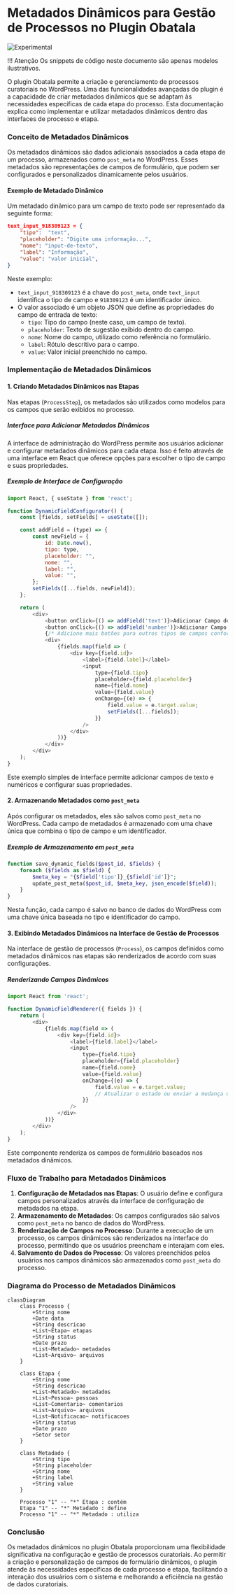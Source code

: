 # Metadados Dinâmicos para Gestão de Processos no Plugin Obatala

<!-- experimental shield -->
![Experimental](https://img.shields.io/badge/Status-Experimental-yellow.svg)

!!! Atenção
    Os snippets de código neste documento são apenas modelos ilustrativos.

O plugin Obatala permite a criação e gerenciamento de processos curatoriais no WordPress. Uma das funcionalidades avançadas do plugin é a capacidade de criar metadados dinâmicos que se adaptam às necessidades específicas de cada etapa do processo. Esta documentação explica como implementar e utilizar metadados dinâmicos dentro das interfaces de processo e etapa.

### Conceito de Metadados Dinâmicos

Os metadados dinâmicos são dados adicionais associados a cada etapa de um processo, armazenados como `post_meta` no WordPress. Esses metadados são representações de campos de formulário, que podem ser configurados e personalizados dinamicamente pelos usuários.

#### Exemplo de Metadado Dinâmico

Um metadado dinâmico para um campo de texto pode ser representado da seguinte forma:

```json
text_input_918309123 = {
    "tipo":  "text",
    "placeholder": "Digite uma informação...",
    "nome": "input-de-texto",
    "label": "Informação",
    "value": "valor inicial",
}
```

Neste exemplo:
- `text_input_918309123` é a chave do `post_meta`, onde `text_input` identifica o tipo de campo e `918309123` é um identificador único.
- O valor associado é um objeto JSON que define as propriedades do campo de entrada de texto:
  - `tipo`: Tipo do campo (neste caso, um campo de texto).
  - `placeholder`: Texto de sugestão exibido dentro do campo.
  - `nome`: Nome do campo, utilizado como referência no formulário.
  - `label`: Rótulo descritivo para o campo.
  - `value`: Valor inicial preenchido no campo.

### Implementação de Metadados Dinâmicos

#### 1. Criando Metadados Dinâmicos nas Etapas

Nas etapas (`ProcessStep`), os metadados são utilizados como modelos para os campos que serão exibidos no processo. 

##### Interface para Adicionar Metadados Dinâmicos

A interface de administração do WordPress permite aos usuários adicionar e configurar metadados dinâmicos para cada etapa. Isso é feito através de uma interface em React que oferece opções para escolher o tipo de campo e suas propriedades.

##### Exemplo de Interface de Configuração

```javascript
import React, { useState } from 'react';

function DynamicFieldConfigurator() {
    const [fields, setFields] = useState([]);

    const addField = (type) => {
        const newField = {
            id: Date.now(),
            tipo: type,
            placeholder: "",
            nome: "",
            label: "",
            value: "",
        };
        setFields([...fields, newField]);
    };

    return (
        <div>
            <button onClick={() => addField('text')}>Adicionar Campo de Texto</button>
            <button onClick={() => addField('number')}>Adicionar Campo Numérico</button>
            {/* Adicione mais botões para outros tipos de campos conforme necessário */}
            <div>
                {fields.map(field => (
                    <div key={field.id}>
                        <label>{field.label}</label>
                        <input 
                            type={field.tipo} 
                            placeholder={field.placeholder} 
                            name={field.nome} 
                            value={field.value} 
                            onChange={(e) => {
                                field.value = e.target.value;
                                setFields([...fields]);
                            }}
                        />
                    </div>
                ))}
            </div>
        </div>
    );
}
```

Este exemplo simples de interface permite adicionar campos de texto e numéricos e configurar suas propriedades.

#### 2. Armazenando Metadados como `post_meta`

Após configurar os metadados, eles são salvos como `post_meta` no WordPress. Cada campo de metadados é armazenado com uma chave única que combina o tipo de campo e um identificador.

##### Exemplo de Armazenamento em `post_meta`

```php
function save_dynamic_fields($post_id, $fields) {
    foreach ($fields as $field) {
        $meta_key = "{$field['tipo']}_{$field['id']}";
        update_post_meta($post_id, $meta_key, json_encode($field));
    }
}
```

Nesta função, cada campo é salvo no banco de dados do WordPress com uma chave única baseada no tipo e identificador do campo.

#### 3. Exibindo Metadados Dinâmicos na Interface de Gestão de Processos

Na interface de gestão de processos (`Process`), os campos definidos como metadados dinâmicos nas etapas são renderizados de acordo com suas configurações. 

##### Renderizando Campos Dinâmicos

```javascript
import React from 'react';

function DynamicFieldRenderer({ fields }) {
    return (
        <div>
            {fields.map(field => (
                <div key={field.id}>
                    <label>{field.label}</label>
                    <input 
                        type={field.tipo} 
                        placeholder={field.placeholder} 
                        name={field.nome} 
                        value={field.value} 
                        onChange={(e) => {
                            field.value = e.target.value;
                            // Atualizar o estado ou enviar a mudança de valor para o backend conforme necessário
                        }}
                    />
                </div>
            ))}
        </div>
    );
}
```

Este componente renderiza os campos de formulário baseados nos metadados dinâmicos.

### Fluxo de Trabalho para Metadados Dinâmicos

1. **Configuração de Metadados nas Etapas**: O usuário define e configura campos personalizados através da interface de configuração de metadados na etapa.
2. **Armazenamento de Metadados**: Os campos configurados são salvos como `post_meta` no banco de dados do WordPress.
3. **Renderização de Campos no Processo**: Durante a execução de um processo, os campos dinâmicos são renderizados na interface do processo, permitindo que os usuários preencham e interajam com eles.
4. **Salvamento de Dados do Processo**: Os valores preenchidos pelos usuários nos campos dinâmicos são armazenados como `post_meta` do processo.

### Diagrama do Processo de Metadados Dinâmicos

```mermaid
classDiagram
    class Processo {
        +String nome
        +Date data
        +String descricao
        +List~Etapa~ etapas
        +String status
        +Date prazo
        +List~Metadado~ metadados
        +List~Arquivo~ arquivos
    }

    class Etapa {
        +String nome
        +String descricao
        +List~Metadado~ metadados
        +List~Pessoa~ pessoas
        +List~Comentario~ comentarios
        +List~Arquivo~ arquivos
        +List~Notificacao~ notificacoes
        +String status
        +Date prazo
        +Setor setor
    }

    class Metadado {
        +String tipo
        +String placeholder
        +String nome
        +String label
        +String value
    }

    Processo "1" -- "*" Etapa : contém
    Etapa "1" -- "*" Metadado : define
    Processo "1" -- "*" Metadado : utiliza
```

### Conclusão

Os metadados dinâmicos no plugin Obatala proporcionam uma flexibilidade significativa na configuração e gestão de processos curatoriais. Ao permitir a criação e personalização de campos de formulário dinâmicos, o plugin atende às necessidades específicas de cada processo e etapa, facilitando a interação dos usuários com o sistema e melhorando a eficiência na gestão de dados curatoriais.